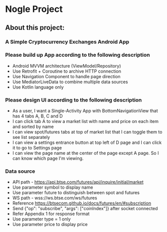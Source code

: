 # Nogle Project

## About this project:

### A Simple Cryptocurrency Exchanges Android App

### Please build up App according to the following description

* Android MVVM architecture (ViewModel/Repository)
* Use Retrofit + Coroutine to archive HTTP connection
* Use Navigation Component to handle page direction
* Use MediatorLiveData to combine multiple data sources
* Use Kotlin language only

### Please design UI according to the following description

* As a user, I want a Single-Activity App with BottomNavigationView that has 4 tabs A, B, C and D
* I can click tab A to view a market list with name and price on each item and sorted by name
* I can view spot/futures tabs at top of market list that I can toggle them to see list separately
* I can view a settings entrance button at top left of D page and I can click it to go to Settings page
* I can view the page name at the center of the page except A page. So I can know which page I'm viewing.

### Data source

* API path - https://api.btse.com/futures/api/inquire/initial/market
* Use parameter symbol to display name
* Use parameter future to distinguish between spot and futures
* WS path - wss://ws.btse.com/ws/futures
* Reference https://btsecom.github.io/docs/futures/en/#subscription
* Send {"op": "subscribe", "args": ["coinIndex"]} after socket connected
* Refer Appendix 1 for response format
* Use parameter type = 1 only
* Use parameter price to display price
